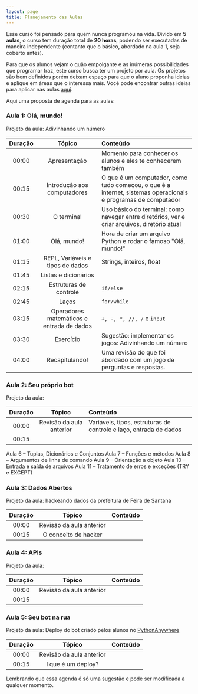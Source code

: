 ```yaml
---
layout: page
title: Planejamento das Aulas
---
```


Esse curso foi pensado para quem nunca programou na vida.
Divido em **5 aulas**, o curso tem duração total de **20 horas**,
podendo ser executadas de maneira independente (contanto que
o básico, abordado na aula 1, seja coberto antes).

Para que os alunos vejam o quão empolgante e as inúmeras
possibilidades que programar traz, este curso busca ter um projeto
por aula. Os projetos são bem definidos porém deixam espaço para
que o aluno proponha ideias e aplique em áreas que o interessa mais.
Você pode encontrar outras ideias para aplicar nas aulas [aqui](/pages/ideias/).

Aqui uma proposta de agenda para as aulas:

### Aula 1: Olá, mundo!

Projeto da aula: Adivinhando um número

| Duração     | Tópico          | Conteúdo  |
| :---------: | :-------------: | :----- |
| 00:00       | Apresentação  | Momento para conhecer os alunos e eles te conhecerem também |
| 00:15       | Introdução aos computadores | O que é um computador, como tudo começou, o que é a internet, sistemas operacionais e programas de computador |
| 00:30       | O terminal | Uso básico do terminal: como navegar entre diretórios, ver e criar arquivos, diretório atual |
| 01:00       | Olá, mundo! | Hora de criar um arquivo Python e rodar o famoso "Olá, mundo!" |
| 01:15       | REPL, Variáveis e tipos de dados | Strings, inteiros, float |
| 01:45       | Listas e dicionários |  |
| 02:15       | Estruturas de controle | `if/else` |
| 02:45       | Laços | `for/while` |
| 03:15       | Operadores matemáticos e entrada de dados | `+, -, *, //, /` e `input` |
| 03:30       | Exercício | Sugestão: implementar os jogos: Adivinhando um número |
| 04:00       | Recapitulando! | Uma revisão do que foi abordado com um jogo de perguntas e respostas. |

### Aula 2: Seu próprio bot

Projeto da aula:

| Duração     | Tópico          | Conteúdo  |
| :---------: | :-------------: | :----- |
| 00:00       | Revisão da aula anterior | Variáveis, tipos, estruturas de controle e laço, entrada de dados |
| 00:15       |  |  |


Aula 6 – Tuplas, Dicionários e Conjuntos
Aula 7 – Funções e métodos
Aula 8 – Argumentos de linha de comando
Aula 9 – Orientação a objeto
Aula 10 – Entrada e saída de arquivos
Aula 11 – Tratamento de erros e exceções (TRY e EXCEPT)

### Aula 3: Dados Abertos

Projeto da aula: hackeando dados da prefeitura de Feira de Santana

| Duração     | Tópico          | Conteúdo  |
| :---------: | :-------------: | :----- |
| 00:00       | Revisão da aula anterior |  |
| 00:15       | O conceito de hacker |  |

### Aula 4: APIs

Projeto da aula: 

| Duração     | Tópico          | Conteúdo  |
| :---------: | :-------------: | :----- |
| 00:00       | Revisão da aula anterior |  |
| 00:15       |  |  |

### Aula 5: Seu bot na rua

Projeto da aula: Deploy do bot criado pelos alunos no [PythonAnywhere](https://www.pythonanywhere.com/)

| Duração     | Tópico          | Conteúdo  |
| :---------: | :-------------: | :----- |
| 00:00       | Revisão da aula anterior |  |
| 00:15       | I que é um deploy? |  |


Lembrando que essa agenda é só uma sugestão e pode ser modificada a qualquer momento.
